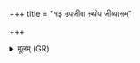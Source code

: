 +++
title = "१३ उपजीवा स्थोप जीव्यासम्"

+++
<details><summary>मूलम् (GR)</summary>

उपजीवा स्थोप जीव्यासं सर्वम् आयुर् जीव्यासम् ॥
</details>